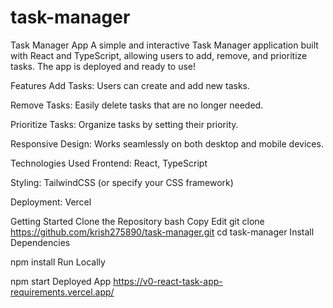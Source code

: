 # task-manager

Task Manager App
A simple and interactive Task Manager application built with React and TypeScript, allowing users to add, remove, and prioritize tasks. The app is deployed and ready to use!

Features
Add Tasks: Users can create and add new tasks.

Remove Tasks: Easily delete tasks that are no longer needed.

Prioritize Tasks: Organize tasks by setting their priority.

Responsive Design: Works seamlessly on both desktop and mobile devices.

Technologies Used
Frontend: React, TypeScript

Styling: TailwindCSS (or specify your CSS framework)

Deployment: Vercel

Getting Started
Clone the Repository
bash
Copy
Edit
git clone https://github.com/krish275890/task-manager.git
cd task-manager
Install Dependencies


npm install
Run Locally


npm start
Deployed App
https://v0-react-task-app-requirements.vercel.app/
